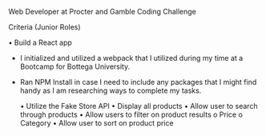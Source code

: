 Web Developer at Procter and Gamble Coding Challenge

Criteria (Junior Roles)

• Build a React app

- I initialized and utilized a webpack that I utilized during my time at a Bootcamp for Bottega University.
- Ran NPM Install in case I need to include any packages that I might find handy as I am researching ways to complete my tasks.

  • Utilize the Fake Store API
  • Display all products
  • Allow user to search through products
  • Allow users to filter on product results
  o Price
  o Category
  • Allow user to sort on product price
